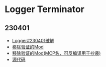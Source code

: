 # Logger Terminator

## 230401
- [Logger#230401破解](Logger%23230401%20Cracked%20By%20%E7%B4%AB%E5%9C%A3%E7%9C%9F%E5%B0%8A.dll)
- [移除验证的Mod](Logger%23230401%20AuthRemoved%20(SRG%20Name).jar)
- [移除验证的Mod(MCP名，可反编译用于抄袭)](Logger%23230401%20AuthRemoved.jar)
- [源代码](Logger%23230401%20src.zip)
